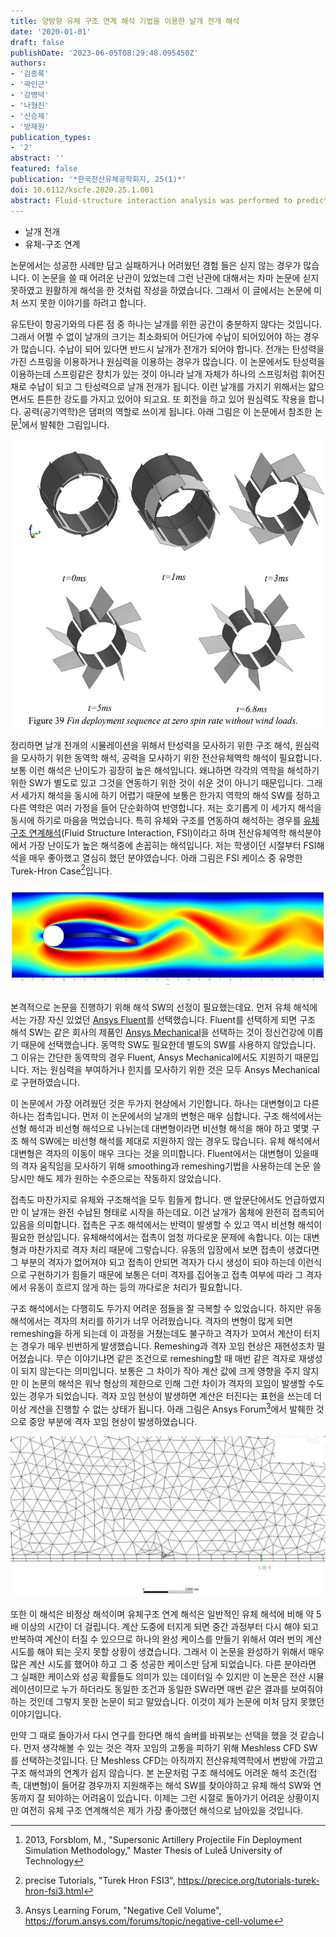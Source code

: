 ```yaml
---
title: 양방향 유체 구조 연계 해석 기법을 이용한 날개 전개 해석
date: '2020-01-01'
draft: false
publishDate: '2023-06-05T08:29:48.095450Z'
authors:
- '김종록'
- '곽인근'
- '강병덕'
- '나형진'
- '신승제'
- '방재원'
publication_types:
- '2'
abstract: ''
featured: false
publication: '*한국전산유체공학회지, 25(1)*'
doi: 10.6112/kscfe.2020.25.1.001
abstract: Fluid-structure interaction analysis was performed to predict a time of wing deployment using eleatic force and centrifugal force. The Fluent for flow domain and ANSYS-Mechanical for structure domain were applied for fluid-structure interaction simulations. The loosely coupling method exchange force and displacement between two solvers each other at every coupling iteration. The structure alone analysis results showed that the wing’s elastic force, inertia and centrifugal force were well reflected. Fluid structure interaction analysis results showed that the shock wave generated at cavity in front of wings affected the wing deployment time. In addition, pressure field on each wing varied depending on the angle of attack, which caused each wing to have different deployment time.
---
```


- 날개 전개
- 유체-구조 연계

논문에서는 성공한 사례만 담고 실패하거나 어려웠던 경험 들은 싣지 않는 경우가 많습니다. 이 논문을 쓸 때 어려운 난관이 있었는데 그런 난관에 대해서는 차마 논문에 싣지 못하였고 원활하게 해석을 한 것처럼 작성을 하였습니다. 그래서 이 글에서는 논문에 미처 쓰지 못한 이야기를 하려고 합니다.

유도탄이 항공기와의 다른 점 중 하나는 날개를 위한 공간이 충분하지 않다는 것입니다. 그래서 어쩔 수 없이 날개의 크기는 최소화되어 어딘가에 수납이 되어있어야 하는 경우가 많습니다. 수납이 되어 있다면 반드시 날개가 전개가 되어야 합니다. 전개는 탄성력을 가진 스프링을 이용하거나 원심력을 이용하는 경우가 많습니다. 이 논문에서도 탄성력을 이용하는데 스프링같은 장치가 있는 것이 아니라 날개 자체가 하나의 스프링처럼 휘어진 채로 수납이 되고 그 탄성력으로 날개 전개가 됩니다. 이런 날개를 가지기 위해서는 얇으면서도 튼튼한 강도를 가지고 있어야 되고요. 또 회전을 하고 있어 원심력도 작용을 합니다. 공력(공기역학)은 댐퍼의 역할로 쓰이게 됩니다. 아래 그림은 이 논문에서 참조한 논문[^1]에서 발췌한 그림입니다.

![](FinDeploy.png "Example: fin deployment simultation")

정리하면 날개 전개의 시뮬레이션을 위해서 탄성력을 모사하기 위한 구조 해석, 원심력을 모사하기 위한 동역학 해석, 공력을 모사하기 위한 전산유체역학 해석이 필요합니다. 보통 이런 해석은 난이도가 굉장히 높은 해석입니다. 왜냐하면 각각의 역학을 해석하기 위한 SW가 별도로 있고 그것을 연동하기 위한 것이 쉬운 것이 아니기 때문입니다. 그래서 세가지 해석을 동시에 하기 어렵기 때문에 보통은 한가지 역학의 해석 SW를 정하고 다른 역학은 여러 가정을 들어 단순화하여 반영합니다. 저는 호기롭게 이 세가지 해석을 동시에 하기로 마음을 먹었습니다. 특히 유체와 구조를 연동하여 해석하는 경우를 [유체구조 연계해석](https://www.banditong.com/cae-dict/fluid_structure_coupled_analysis)(Fluid Structure Interaction, FSI)이라고 하며 전산유체역학 해석분야에서 가장 난이도가 높은 해석중에 손꼽히는 해석입니다. 저는 학생이던 시절부터 FSI해석을 매우 좋아했고 열심히 했던 분야였습니다. 아래 그림은 FSI 케이스 중 유명한 Turek-Hron Case[^2]입니다.

![](tutorials-turek-hron-fsi3-setup.png "Example of fluid structure interaction simulation(Turek-Hron FSI case)")

본격적으로 논문을 진행하기 위해 해석 SW의 선정이 필요했는데요. 먼저 유체 해석에서는 가장 자신 있었던 [Ansys Fluent](https://www.ansys.com/products/fluids/ansys-fluent)를 선택했습니다. Fluent를 선택하게 되면 구조 해석 SW는 같은 회사의 제품인 [Ansys Mechanical](https://www.ansys.com/products/structures/ansys-mechanical)을 선택하는 것이 정신건강에 이롭기 때문에 선택했습니다. 동역학 SW도 필요한데 별도의 SW를 사용하지 않았습니다. 그 이유는 간단한 동역학의 경우 Fluent, Ansys Mechanical에서도 지원하기 때문입니다. 저는 원심력을 부여하거나 힌지를 모사하기 위한 것은 모두 Ansys Mechanical로 구현하였습니다.

이 논문에서 가장 어려웠던 것은 두가지 현상에서 기인합니다. 하나는 대변형이고 다른 하나는 접촉입니다. 먼저 이 논문에서의 날개의 변형은 매우 심합니다. 구조 해석에서는 선형 해석과 비선형 해석으로 나뉘는데 대변형이라면 비선형 해석을 해야 하고 몇몇 구조 해석 SW에는 비선형 해석를 제대로 지원하지 않는 경우도 많습니다. 유체 해석에서 대변형은 격자의 이동이 매우 크다는 것을 의미합니다. Fluent에서는 대변형이 있을때의 격자 움직임을 모사하기 위해 smoothing과 remeshing기법을 사용하는데 논문 쓸 당시만 해도 제가 원하는 수준으로는 작동하지 않았습니다.

접촉도 마찬가지로 유체와 구조해석을 모두 힘들게 합니다. 맨 앞문단에서도 언급하였지만 이 날개는 완전 수납된 형태로 시작을 하는데요. 이건 날개가 몸체에 완전히 접촉되어 있음을 의미합니다. 접촉은 구조 해석에서는 반력이 발생할 수 있고 역시 비선형 해석이 필요한 현상입니다. 유체해석에서는 접촉이 엄청 까다로운 문제에 속합니다. 이는 대변형과 마찬가지로 격자 처리 때문에 그렇습니다. 유동의 입장에서 보면 접촉이 생겼다면 그 부분의 격자가 없어져야 되고 접촉이 안되면 격자가 다시 생성이 되야 하는데 이런식으로 구현하기가 힘들기 때문에 보통은 더미 격자를 집어놓고 접촉 여부에 따라 그 격자에서 유동이 흐르지 않게 하는 등의 까다로운 처리가 필요합니다.

구조 해석에서는 다행히도 두가지 어려운 점들을 잘 극복할 수 있었습니다. 하지만 유동 해석에서는 격자의 처리를 하기가 너무 어려웠습니다. 격자의 변형이 많게 되면 remeshing을 하게 되는데 이 과정을 거쳤는데도 불구하고 격자가 꼬여서 계산이 터지는 경우가 매우 빈번하게 발생했습니다. Remeshing과 격자 꼬임 현상은 재현성조차 떨어졌습니다. 무슨 이야기냐면 같은 조건으로 remeshing할 때 매번 같은 격자로 재생성이 되지 않는다는 의미입니다. 보통은 그 차이가 작아 계산 값에 크게 영향을 주지 않지만 이 논문의 해석은 워낙 형상의 제한으로 인해 그런 차이가 격자의 꼬임이 발생할 수도 있는 경우가 되었습니다. 격자 꼬임 현상이 발생하면 계산은 터진다는 표현을 쓰는데 더 이상 계산을 진행할 수 없는 상태가 됩니다. 아래 그림은 Ansys Forum[^3]에서 발췌한 것으로 중앙 부분에 격자 꼬임 현상이 발생하였습니다.

![](negative_cell_fluent.jpg "Example of negative cell")

또한 이 해석은 비정상 해석이며 유체구조 연계 해석은 일반적인 유체 해석에 비해 약 5배 이상의 시간이 더 걸립니다. 계산 도중에 터지게 되면 중간 과정부터 다시 해야 되고 반복하여 계산이 터질 수 있으므로 하나의 완성 케이스를 만들기 위해서 여러 번의 계산 시도를 해야 되는 웃지 못할 상황이 생겼습니다. 그래서 이 논문을 완성하기 위해서 매우 많은 계산 시도를 했어야 하고 그 중 성공한 케이스만 담게 되었습니다. 다른 분야라면 그 실패한 케이스와 성공 확률들도 의미가 있는 데이터일 수 있지만 이 논문은 전산 시뮬레이션이므로 누가 하더라도 동일한 조건과 동일한 SW라면 매번 같은 결과를 보여줘야 하는 것인데 그렇지 못한 논문이 되고 말았습니다. 이것이 제가 논문에 미처 담지 못했던 이야기입니다.

만약 그 때로 돌아가서 다시 연구를 한다면 해석 솔버를 바꿔보는 선택을 했을 것 같습니다. 먼저 생각해볼 수 있는 것은 격자 꼬임의 고통을 피하기 위해 Meshless CFD SW를 선택하는것입니다. 단 Meshless CFD는 아직까지 전산유체역학에서 변방에 가깝고 구조 해석과의 연계가 쉽지 않습니다. 본 논문처럼 구조 해석에도 어려운 해석 조건(접촉, 대변형)이 들어갈 경우까지 지원해주는 해석 SW를 찾아야하고 유체 해석 SW와 연동까지 잘 되야하는 어려움이 있습니다. 이제는 그런 시절로 돌아가기 어려운 상황이지만 여전히 유체 구조 연계해석은 제가 가장 좋아했던 해석으로 남아있을 것입니다.


[^1]: 2013, Forsblom, M., "Supersonic Artillery Projectile Fin Deployment Simulation Methodology," Master Thesis of Luleå University of Technology

[^2]: precise Tutorials, "Turek Hron FSI3", https://precice.org/tutorials-turek-hron-fsi3.html

[^3]: Ansys Learning Forum, "Negative Cell Volume", https://forum.ansys.com/forums/topic/negative-cell-volume
